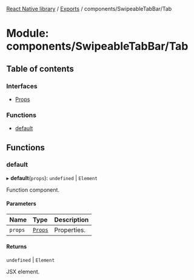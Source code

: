 [React Native library](../index.md) / [Exports](../modules.md) / components/SwipeableTabBar/Tab

# Module: components/SwipeableTabBar/Tab

## Table of contents

### Interfaces

- [Props](../interfaces/components_SwipeableTabBar_Tab.Props.md)

### Functions

- [default](components_SwipeableTabBar_Tab.md#default)

## Functions

### default

▸ **default**(`props`): `undefined` \| `Element`

Function component.

#### Parameters

| Name | Type | Description |
| :------ | :------ | :------ |
| `props` | [`Props`](../interfaces/components_SwipeableTabBar_Tab.Props.md) | Properties. |

#### Returns

`undefined` \| `Element`

JSX element.
